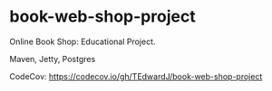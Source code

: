 # book-web-shop-project
Online Book Shop: Educational Project.

Maven, Jetty, Postgres

CodeCov: https://codecov.io/gh/TEdwardJ/book-web-shop-project
